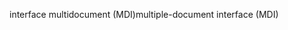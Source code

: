 <span data-ttu-id="ba78a-101">interface multidocument (MDI)</span><span class="sxs-lookup"><span data-stu-id="ba78a-101">multiple-document interface (MDI)</span></span>